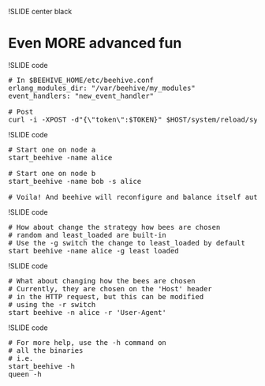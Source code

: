 !SLIDE center black
# Even MORE advanced fun #

!SLIDE code
<pre class="sunburst"><span class="Comment"><span class="Comment">#</span> In $BEEHIVE_HOME/etc/beehive.conf</span>&#x000A;erlang_modules_dir: <span class="String"><span class="String">&quot;</span>/var/beehive/my_modules<span class="String">&quot;</span></span>&#x000A;event_handlers: <span class="String"><span class="String">&quot;</span>new_event_handler<span class="String">&quot;</span></span>&#x000A;&#x000A;<span class="Comment"><span class="Comment">#</span> Post</span>&#x000A;curl -i -XPOST -d<span class="String"><span class="String">&quot;</span>{<span class="Constant">\&quot;</span>token<span class="Constant">\&quot;</span>:<span class="Variable"><span class="Variable">$</span>TOKEN</span>}<span class="String">&quot;</span></span> <span class="Variable"><span class="Variable">$</span>HOST</span>/system/reload/system</pre>

!SLIDE code
<pre class="sunburst"><span class="Comment"><span class="Comment">#</span> Start one on node a</span>&#x000A;start_beehive -name alice&#x000A;&#x000A;<span class="Comment"><span class="Comment">#</span> Start one on node b</span>&#x000A;start_beehive -name bob -s alice&#x000A;&#x000A;<span class="Comment"><span class="Comment">#</span> Voila! And beehive will reconfigure and balance itself automagically</span></pre>

!SLIDE code
<pre class="sunburst"><span class="Comment"><span class="Comment">#</span> How about change the strategy how bees are chosen</span>&#x000A;<span class="Comment"><span class="Comment">#</span> random and least_loaded are built-in</span>&#x000A;<span class="Comment"><span class="Comment">#</span> Use the -g switch the change to least_loaded by default</span>&#x000A;start_beehive -name alice -g least_loaded</pre>

!SLIDE code
<pre class="sunburst"><span class="Comment"><span class="Comment">#</span> What about changing how the bees are chosen</span>&#x000A;<span class="Comment"><span class="Comment">#</span> Currently, they are chosen on the 'Host' header</span>&#x000A;<span class="Comment"><span class="Comment">#</span> in the HTTP request, but this can be modified</span>&#x000A;<span class="Comment"><span class="Comment">#</span> using the -r switch</span>&#x000A;start_beehive -n alice -r <span class="String"><span class="String">'</span>User-Agent<span class="String">'</span></span></pre>

!SLIDE code
<pre class="sunburst"><span class="Comment"><span class="Comment">#</span> For more help, use the -h command on</span>&#x000A;<span class="Comment"><span class="Comment">#</span> all the binaries</span>&#x000A;<span class="Comment"><span class="Comment">#</span> i.e.</span>&#x000A;start_beehive -h&#x000A;queen -h</pre>

